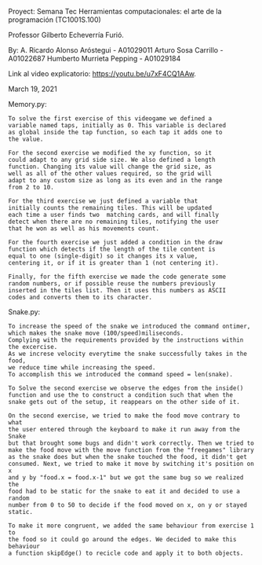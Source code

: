 
Proyect: Semana Tec Herramientas computacionales: el arte de la programación (TC1001S.100)

Professor Gilberto Echeverría Furió.

By:
A. Ricardo Alonso Aróstegui - A01029011
Arturo Sosa Carrillo - A01022687
Humberto Murrieta Pepping - A01029184

Link al video explicatorio: https://youtu.be/u7xF4CQ1AAw.



March 19, 2021

Memory.py:

    To solve the first exercise of this videogame we defined a
    variable named taps, initially as 0. This variable is declared
    as global inside the tap function, so each tap it adds one to
    the value.

    For the second exercise we modified the xy function, so it
    could adapt to any grid side size. We also defined a length
    function. Changing its value will change the grid size, as
    well as all of the other values required, so the grid will
    adapt to any custom size as long as its even and in the range  
    from 2 to 10.

    For the third exercise we just defined a variable that
    initially counts the remaining tiles. This will be updated
    each time a user finds two  matching cards, and will finally
    detect when there are no remaining tiles, notifying the user
    that he won as well as his movements count.

    For the fourth exercise we just added a condition in the draw
    function which detects if the length of the tile content is
    equal to one (single-digit) so it changes its x value,
    centering it, or if it is greater than 1 (not centering it).

    Finally, for the fifth exercise we made the code generate some
    random numbers, or if possible reuse the numbers previously
    inserted in the tiles list. Then it uses this numbers as ASCII
    codes and converts them to its character.

Snake.py:

    To increase the speed of the snake we introduced the command ontimer, 
    which makes the snake move (100/speed)miliseconds. 
    Complying with the requirements provided by the instructions within the excercise.
    As we increse velocity everytime the snake successfully takes in the food, 
    we reduce time while increasing the speed. 
    To accomplish this we introduced the command speed = len(snake). 

    To Solve the second exercise we observe the edges from the inside()
    function and use the to construct a condition such that when the
    snake gets out of the setup, it reappears on the other side of it.

    On the second exercise, we tried to make the food move contrary to what
    the user entered through the keyboard to make it run away from the Snake
    but that brought some bugs and didn't work correctly. Then we tried to
    make the food move with the move function from the "freegames" library
    as the snake does but when the snake touched the food, it didn't get
    consumed. Next, we tried to make it move by switching it's position on x
    and y by "food.x = food.x-1" but we got the same bug so we realized the
    food had to be static for the snake to eat it and decided to use a random
    number from 0 to 50 to decide if the food moved on x, on y or stayed static.

    To make it more congruent, we added the same behaviour from exercise 1 to
    the food so it could go around the edges. We decided to make this behaviour
    a function skipEdge() to recicle code and apply it to both objects.
